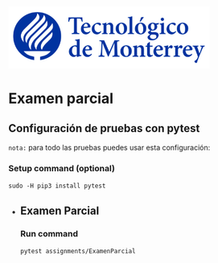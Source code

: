![Tec de Monterrey](images/logotecmty.png)
# Examen parcial

## Configuración de pruebas con **pytest**

`nota:` para todo las pruebas puedes usar esta configuración:
### Setup command (optional)
```
sudo -H pip3 install pytest
```

- ## Examen Parcial
    ### Run command
    ```
    pytest assignments/ExamenParcial
    ```
